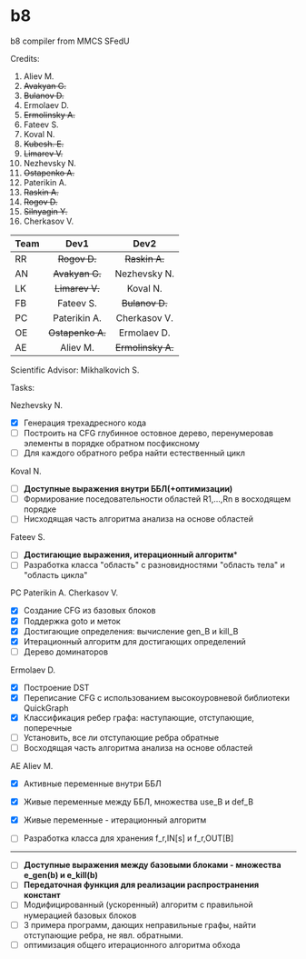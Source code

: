 # b8
b8 compiler from MMCS SFedU


Credits:
1. Aliev M.
1. ~~Avakyan G.~~
1. ~~Bulanov D.~~
1. Ermolaev D.
1. ~~Ermolinsky A.~~
1. Fateev S.
1. Koval N.
1. ~~Kubesh. E.~~
1. ~~Limarev V.~~
1. Nezhevsky N.
1. ~~Ostapenko A.~~
1. Paterikin A.
1. ~~Raskin A.~~
1. ~~Rogov D.~~
1. ~~Silnyagin Y.~~
1. Cherkasov V.


| Team          | Dev1             | Dev2              |
| ------------- |:----------------:| :----------------:|
| RR            | ~~Rogov D.~~     | ~~Raskin A.~~     |
| AN            | ~~Avakyan G.~~   | Nezhevsky N.      |
| LK            | ~~Limarev V.~~   | Koval N.          |
| FB            | Fateev S.        | ~~Bulanov D.~~    |
| PC            | Paterikin A.     | Cherkasov V.      |
| OE            | ~~Ostapenko A.~~ | Ermolaev D.       |
| AE            | Aliev M.         | ~~Ermolinsky A.~~ |


Scientific Advisor: Mikhalkovich S.

Tasks:

Nezhevsky N.
- [x] Генерация трехадресного кода
- [ ] Построить на CFG глубинное остовное дерево, перенумеровав элементы в порядке обратном посфиксному
- [ ] Для каждого обратного ребра найти естественный цикл

Koval N.
- [ ] **Доступные выражения внутри ББЛ(+оптимизации)**
- [ ] Формирование поседовательности областей R1,...,Rn в восходящем порядке
- [ ] Нисходящая часть алгоритма анализа на основе областей

Fateev S.
- [ ] **Достигающие выражения, итерационный алгоритм***
- [ ] Разработка класса "область" с разновидностями "область тела" и "область цикла"

PC  Paterikin A.    Cherkasov V.
- [x] Создание CFG из базовых блоков
- [x] Поддержка goto и меток
- [x] Достигающие определения: вычисление gen_B и kill_B
- [x] Итерационный алгоритм для достигающих определений
- [ ] Дерево доминаторов

Ermolaev D.
- [x]  Построение DST
- [x]  Переписание CFG с использованием высокоуровневой библиотеки QuickGraph
- [x]  Классификация ребер графа: наступающие, отступающие, поперечные
- [ ]  Установить, все ли отступающие ребра обратные
- [ ] Восходящая часть алгоритма анализа на основе областей

AE  Aliev M.
- [x] Активные переменные внутри ББЛ
- [x] Живые переменные между ББЛ, множества use_B и def_B
- [x] Живые переменные - итерационный алгоритм
- [ ] Разработка класса для хранения f_r,IN[s] и f_r,OUT[B]


-------------------
- [ ] **Доступные выражения между базовыми блоками - множества e_gen(b) и e_kill(b)**
- [ ] **Передаточная функция для реализации распространения констант**
- [ ] Модифицированный (ускоренный) алгоритм с правильной нумерацией базовых блоков
- [ ] 3 примера программ, дающих неправильные графы, найти отступающие ребра, не явл. обратными.
- [ ] оптимизация общего итерационного алгоритма обхода
